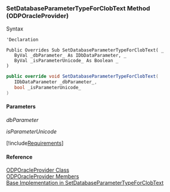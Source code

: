 ﻿### SetDatabaseParameterTypeForClobText Method (ODPOracleProvider)

Syntax

```vbnet
'Declaration

Public Overrides Sub SetDatabaseParameterTypeForClobText( _
   ByVal _dbParameter_ As IDbDataParameter, _
   ByVal _isParameterUnicode_ As Boolean _
) 
```

```csharp
public override void SetDatabaseParameterTypeForClobText( 
   IDbDataParameter _dbParameter_,
   bool _isParameterUnicode_
)
```

#### Parameters

_dbParameter_

_isParameterUnicode_

[!include[Requirements](../partials/requirements.md)]

#### Reference

[ODPOracleProvider Class](FChoice.Common~FChoice.Common.Data.ODPOracleProvider.md)  
[ODPOracleProvider Members](FChoice.Common~FChoice.Common.Data.ODPOracleProvider_members.md)  
[Base Implementation in SetDatabaseParameterTypeForClobText](FChoice.Common~FChoice.Common.Data.DbProvider~SetDatabaseParameterTypeForClobText.md)